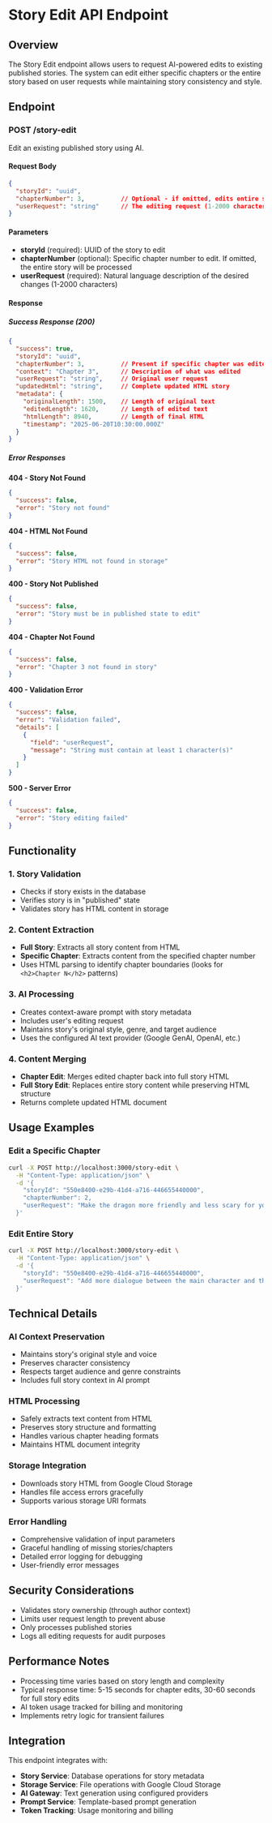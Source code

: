 # Story Edit API Endpoint

## Overview
The Story Edit endpoint allows users to request AI-powered edits to existing published stories. The system can edit either specific chapters or the entire story based on user requests while maintaining story consistency and style.

## Endpoint

### POST /story-edit

Edit an existing published story using AI.

#### Request Body
```json
{
  "storyId": "uuid",
  "chapterNumber": 3,          // Optional - if omitted, edits entire story
  "userRequest": "string"      // The editing request (1-2000 characters)
}
```

#### Parameters
- **storyId** (required): UUID of the story to edit
- **chapterNumber** (optional): Specific chapter number to edit. If omitted, the entire story will be processed
- **userRequest** (required): Natural language description of the desired changes (1-2000 characters)

#### Response

##### Success Response (200)
```json
{
  "success": true,
  "storyId": "uuid",
  "chapterNumber": 3,          // Present if specific chapter was edited
  "context": "Chapter 3",      // Description of what was edited
  "userRequest": "string",     // Original user request
  "updatedHtml": "string",     // Complete updated HTML story
  "metadata": {
    "originalLength": 1500,    // Length of original text
    "editedLength": 1620,      // Length of edited text
    "htmlLength": 8940,        // Length of final HTML
    "timestamp": "2025-06-20T10:30:00.000Z"
  }
}
```

##### Error Responses

**404 - Story Not Found**
```json
{
  "success": false,
  "error": "Story not found"
}
```

**404 - HTML Not Found**
```json
{
  "success": false,
  "error": "Story HTML not found in storage"
}
```

**400 - Story Not Published**
```json
{
  "success": false,
  "error": "Story must be in published state to edit"
}
```

**404 - Chapter Not Found**
```json
{
  "success": false,
  "error": "Chapter 3 not found in story"
}
```

**400 - Validation Error**
```json
{
  "success": false,
  "error": "Validation failed",
  "details": [
    {
      "field": "userRequest",
      "message": "String must contain at least 1 character(s)"
    }
  ]
}
```

**500 - Server Error**
```json
{
  "success": false,
  "error": "Story editing failed"
}
```

## Functionality

### 1. Story Validation
- Checks if story exists in the database
- Verifies story is in "published" state
- Validates story has HTML content in storage

### 2. Content Extraction
- **Full Story**: Extracts all story content from HTML
- **Specific Chapter**: Extracts content from the specified chapter number
- Uses HTML parsing to identify chapter boundaries (looks for `<h2>Chapter N</h2>` patterns)

### 3. AI Processing
- Creates context-aware prompt with story metadata
- Includes user's editing request
- Maintains story's original style, genre, and target audience
- Uses the configured AI text provider (Google GenAI, OpenAI, etc.)

### 4. Content Merging
- **Chapter Edit**: Merges edited chapter back into full story HTML
- **Full Story Edit**: Replaces entire story content while preserving HTML structure
- Returns complete updated HTML document

## Usage Examples

### Edit a Specific Chapter
```bash
curl -X POST http://localhost:3000/story-edit \
  -H "Content-Type: application/json" \
  -d '{
    "storyId": "550e8400-e29b-41d4-a716-446655440000",
    "chapterNumber": 2,
    "userRequest": "Make the dragon more friendly and less scary for young children"
  }'
```

### Edit Entire Story
```bash
curl -X POST http://localhost:3000/story-edit \
  -H "Content-Type: application/json" \
  -d '{
    "storyId": "550e8400-e29b-41d4-a716-446655440000",
    "userRequest": "Add more dialogue between the main character and their pet companion throughout the story"
  }'
```

## Technical Details

### AI Context Preservation
- Maintains story's original style and voice
- Preserves character consistency
- Respects target audience and genre constraints
- Includes full story context in AI prompt

### HTML Processing
- Safely extracts text content from HTML
- Preserves story structure and formatting
- Handles various chapter heading formats
- Maintains HTML document integrity

### Storage Integration
- Downloads story HTML from Google Cloud Storage
- Handles file access errors gracefully
- Supports various storage URI formats

### Error Handling
- Comprehensive validation of input parameters
- Graceful handling of missing stories/chapters
- Detailed error logging for debugging
- User-friendly error messages

## Security Considerations

- Validates story ownership (through author context)
- Limits user request length to prevent abuse
- Only processes published stories
- Logs all editing requests for audit purposes

## Performance Notes

- Processing time varies based on story length and complexity
- Typical response time: 5-15 seconds for chapter edits, 30-60 seconds for full story edits
- AI token usage tracked for billing and monitoring
- Implements retry logic for transient failures

## Integration

This endpoint integrates with:
- **Story Service**: Database operations for story metadata
- **Storage Service**: File operations with Google Cloud Storage
- **AI Gateway**: Text generation using configured providers
- **Prompt Service**: Template-based prompt generation
- **Token Tracking**: Usage monitoring and billing
